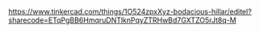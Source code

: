 https://www.tinkercad.com/things/1O524zpxXyz-bodacious-hillar/editel?sharecode=ETqPgBB6HmqruDNTlknPqyZTRHwBd7GXTZO5rJt8q-M
